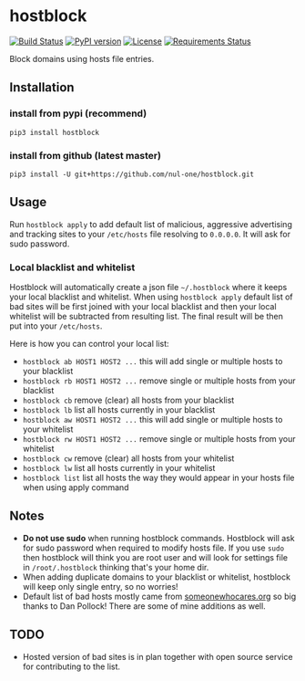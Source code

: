 hostblock
==================================================
[![Build Status](https://travis-ci.org/nul-one/hostblock.png)](https://travis-ci.org/nul-one/hostblock)
[![PyPI version](https://badge.fury.io/py/hostblock.svg)](https://badge.fury.io/py/hostblock)
[![License](https://img.shields.io/badge/License-BSD%203--Clause-blue.svg)](https://opensource.org/licenses/BSD-3-Clause)
[![Requirements Status](https://requires.io/github/nul-one/hostblock/requirements.svg?branch=master)](https://requires.io/github/nul-one/hostblock/requirements/?branch=master)

Block domains using hosts file entries.

Installation
-------------------------

### install from pypi (recommend)
`pip3 install hostblock`

### install from github (latest master)
`pip3 install -U git+https://github.com/nul-one/hostblock.git`

Usage
-------------------------

Run `hostblock apply` to add default list of malicious, aggressive advertising and tracking sites to your `/etc/hosts` file resolving to `0.0.0.0`. It will ask for sudo password.

### Local blacklist and whitelist

Hostblock will automatically create a json file `~/.hostblock` where it keeps your local blacklist and whitelist. When using `hostblock apply` default list of bad sites will be first joined with your local blacklist and then your local whitelist will be subtracted from resulting list. The final result will be then put into your `/etc/hosts`.

Here is how you can control your local list:

- `hostblock ab HOST1 HOST2 ...` this will add single or multiple hosts to your blacklist
- `hostblock rb HOST1 HOST2 ...` remove single or multiple hosts from your blacklist
- `hostblock cb` remove (clear) all hosts from your blacklist
- `hostblock lb` list all hosts currently in your blacklist
- `hostblock aw HOST1 HOST2 ...` this will add single or multiple hosts to your whitelist
- `hostblock rw HOST1 HOST2 ...` remove single or multiple hosts from your whitelist
- `hostblock cw` remove (clear) all hosts from your whitelist
- `hostblock lw` list all hosts currently in your whitelist
- `hostblock list` list all hosts the way they would appear in your hosts file when using apply command


Notes
-------------------------

- **Do not use sudo** when running hostblock commands. Hostblock will ask for sudo password when required to modify hosts file. If you use `sudo` then hostblock will think you are root user and will look for settings file in `/root/.hostblock` thinking that's your home dir.
- When adding duplicate domains to your blacklist or whitelist, hostblock will keep only single entry, so no worries!
- Default list of bad hosts mostly came from [someonewhocares.org](http://someonewhocares.org/hosts/) so big thanks to Dan Pollock! There are some of mine additions as well.


TODO
-------------------------

- Hosted version of bad sites is in plan together with open source service for contributing to the list.


